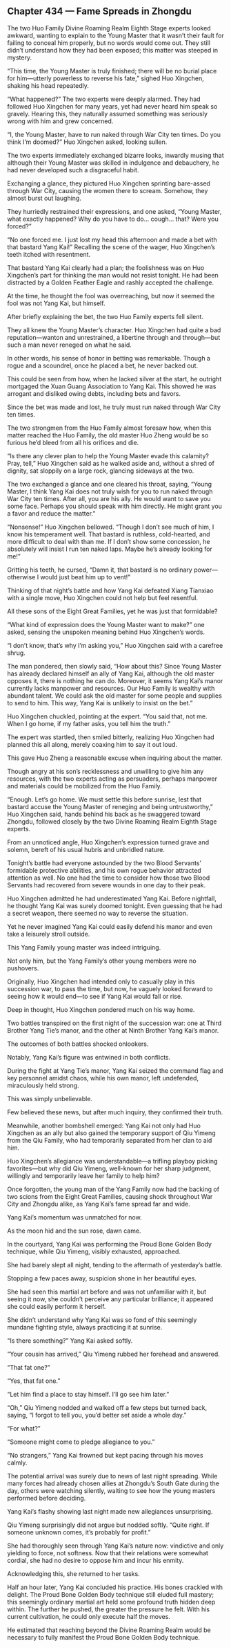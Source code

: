 ## Chapter 434 — Fame Spreads in Zhongdu

The two Huo Family Divine Roaming Realm Eighth Stage experts looked awkward, wanting to explain to the Young Master that it wasn’t their fault for failing to conceal him properly, but no words would come out. They still didn’t understand how they had been exposed; this matter was steeped in mystery.

“This time, the Young Master is truly finished; there will be no burial place for him—utterly powerless to reverse his fate,” sighed Huo Xingchen, shaking his head repeatedly.

“What happened?” The two experts were deeply alarmed. They had followed Huo Xingchen for many years, yet had never heard him speak so gravely. Hearing this, they naturally assumed something was seriously wrong with him and grew concerned.

“I, the Young Master, have to run naked through War City ten times. Do you think I’m doomed?” Huo Xingchen asked, looking sullen.

The two experts immediately exchanged bizarre looks, inwardly musing that although their Young Master was skilled in indulgence and debauchery, he had never developed such a disgraceful habit.

Exchanging a glance, they pictured Huo Xingchen sprinting bare-assed through War City, causing the women there to scream. Somehow, they almost burst out laughing.

They hurriedly restrained their expressions, and one asked, “Young Master, what exactly happened? Why do you have to do... cough... that? Were you forced?”

“No one forced me. I just lost my head this afternoon and made a bet with that bastard Yang Kai!” Recalling the scene of the wager, Huo Xingchen’s teeth itched with resentment.

That bastard Yang Kai clearly had a plan; the foolishness was on Huo Xingchen’s part for thinking the man would not resist tonight. He had been distracted by a Golden Feather Eagle and rashly accepted the challenge.

At the time, he thought the fool was overreaching, but now it seemed the fool was not Yang Kai, but himself.

After briefly explaining the bet, the two Huo Family experts fell silent.

They all knew the Young Master’s character. Huo Xingchen had quite a bad reputation—wanton and unrestrained, a libertine through and through—but such a man never reneged on what he said.

In other words, his sense of honor in betting was remarkable. Though a rogue and a scoundrel, once he placed a bet, he never backed out.

This could be seen from how, when he lacked silver at the start, he outright mortgaged the Xuan Guang Association to Yang Kai. This showed he was arrogant and disliked owing debts, including bets and favors.

Since the bet was made and lost, he truly must run naked through War City ten times.

The two strongmen from the Huo Family almost foresaw how, when this matter reached the Huo Family, the old master Huo Zheng would be so furious he’d bleed from all his orifices and die.

“Is there any clever plan to help the Young Master evade this calamity? Pray, tell,” Huo Xingchen said as he walked aside and, without a shred of dignity, sat sloppily on a large rock, glancing sideways at the two.

The two exchanged a glance and one cleared his throat, saying, “Young Master, I think Yang Kai does not truly wish for you to run naked through War City ten times. After all, you are his ally. He would want to save you some face. Perhaps you should speak with him directly. He might grant you a favor and reduce the matter.”

“Nonsense!” Huo Xingchen bellowed. “Though I don’t see much of him, I know his temperament well. That bastard is ruthless, cold-hearted, and more difficult to deal with than me. If I don’t show some concession, he absolutely will insist I run ten naked laps. Maybe he’s already looking for me!”

Gritting his teeth, he cursed, “Damn it, that bastard is no ordinary power—otherwise I would just beat him up to vent!”

Thinking of that night’s battle and how Yang Kai defeated Xiang Tianxiao with a single move, Huo Xingchen could not help but feel resentful.

All these sons of the Eight Great Families, yet he was just that formidable?

“What kind of expression does the Young Master want to make?” one asked, sensing the unspoken meaning behind Huo Xingchen’s words.

“I don’t know, that’s why I’m asking you,” Huo Xingchen said with a carefree shrug.

The man pondered, then slowly said, “How about this? Since Young Master has already declared himself an ally of Yang Kai, although the old master opposes it, there is nothing he can do. Moreover, it seems Yang Kai’s manor currently lacks manpower and resources. Our Huo Family is wealthy with abundant talent. We could ask the old master for some people and supplies to send to him. This way, Yang Kai is unlikely to insist on the bet.”

Huo Xingchen chuckled, pointing at the expert. “You said that, not me. When I go home, if my father asks, you tell him the truth.”

The expert was startled, then smiled bitterly, realizing Huo Xingchen had planned this all along, merely coaxing him to say it out loud.

This gave Huo Zheng a reasonable excuse when inquiring about the matter.

Though angry at his son’s recklessness and unwilling to give him any resources, with the two experts acting as persuaders, perhaps manpower and materials could be mobilized from the Huo Family.

“Enough. Let’s go home. We must settle this before sunrise, lest that bastard accuse the Young Master of reneging and being untrustworthy,” Huo Xingchen said, hands behind his back as he swaggered toward Zhongdu, followed closely by the two Divine Roaming Realm Eighth Stage experts.

From an unnoticed angle, Huo Xingchen’s expression turned grave and solemn, bereft of his usual hubris and unbridled nature.

Tonight’s battle had everyone astounded by the two Blood Servants’ formidable protective abilities, and his own rogue behavior attracted attention as well. No one had the time to consider how those two Blood Servants had recovered from severe wounds in one day to their peak.

Huo Xingchen admitted he had underestimated Yang Kai. Before nightfall, he thought Yang Kai was surely doomed tonight. Even guessing that he had a secret weapon, there seemed no way to reverse the situation.

Yet he never imagined Yang Kai could easily defend his manor and even take a leisurely stroll outside.

This Yang Family young master was indeed intriguing.

Not only him, but the Yang Family’s other young members were no pushovers.

Originally, Huo Xingchen had intended only to casually play in this succession war, to pass the time, but now, he vaguely looked forward to seeing how it would end—to see if Yang Kai would fall or rise.

Deep in thought, Huo Xingchen pondered much on his way home.

Two battles transpired on the first night of the succession war: one at Third Brother Yang Tie’s manor, and the other at Ninth Brother Yang Kai’s manor.

The outcomes of both battles shocked onlookers.

Notably, Yang Kai’s figure was entwined in both conflicts.

During the fight at Yang Tie’s manor, Yang Kai seized the command flag and key personnel amidst chaos, while his own manor, left undefended, miraculously held strong.

This was simply unbelievable.

Few believed these news, but after much inquiry, they confirmed their truth.

Meanwhile, another bombshell emerged: Yang Kai not only had Huo Xingchen as an ally but also gained the temporary support of Qiu Yimeng from the Qiu Family, who had temporarily separated from her clan to aid him.

Huo Xingchen’s allegiance was understandable—a trifling playboy picking favorites—but why did Qiu Yimeng, well-known for her sharp judgment, willingly and temporarily leave her family to help him?

Once forgotten, the young man of the Yang Family now had the backing of two scions from the Eight Great Families, causing shock throughout War City and Zhongdu alike, as Yang Kai’s fame spread far and wide.

Yang Kai’s momentum was unmatched for now.

As the moon hid and the sun rose, dawn came.

In the courtyard, Yang Kai was performing the Proud Bone Golden Body technique, while Qiu Yimeng, visibly exhausted, approached.

She had barely slept all night, tending to the aftermath of yesterday’s battle.

Stopping a few paces away, suspicion shone in her beautiful eyes.

She had seen this martial art before and was not unfamiliar with it, but seeing it now, she couldn’t perceive any particular brilliance; it appeared she could easily perform it herself.

She didn’t understand why Yang Kai was so fond of this seemingly mundane fighting style, always practicing it at sunrise.

“Is there something?” Yang Kai asked softly.

“Your cousin has arrived,” Qiu Yimeng rubbed her forehead and answered.

“That fat one?”

“Yes, that fat one.”

“Let him find a place to stay himself. I’ll go see him later.”

“Oh,” Qiu Yimeng nodded and walked off a few steps but turned back, saying, “I forgot to tell you, you’d better set aside a whole day.”

“For what?”

“Someone might come to pledge allegiance to you.”

“No strangers,” Yang Kai frowned but kept pacing through his moves calmly.

The potential arrival was surely due to news of last night spreading. While many forces had already chosen allies at Zhongdu’s South Gate during the day, others were watching silently, waiting to see how the young masters performed before deciding.

Yang Kai’s flashy showing last night made new allegiances unsurprising.

Qiu Yimeng surprisingly did not argue but nodded softly. “Quite right. If someone unknown comes, it’s probably for profit.”

She had thoroughly seen through Yang Kai’s nature now: vindictive and only yielding to force, not softness. Now that their relations were somewhat cordial, she had no desire to oppose him and incur his enmity.

Acknowledging this, she returned to her tasks.

Half an hour later, Yang Kai concluded his practice. His bones crackled with delight. The Proud Bone Golden Body technique still eluded full mastery; this seemingly ordinary martial art held some profound truth hidden deep within. The further he pushed, the greater the pressure he felt. With his current cultivation, he could only execute half the moves.

He estimated that reaching beyond the Divine Roaming Realm would be necessary to fully manifest the Proud Bone Golden Body technique.